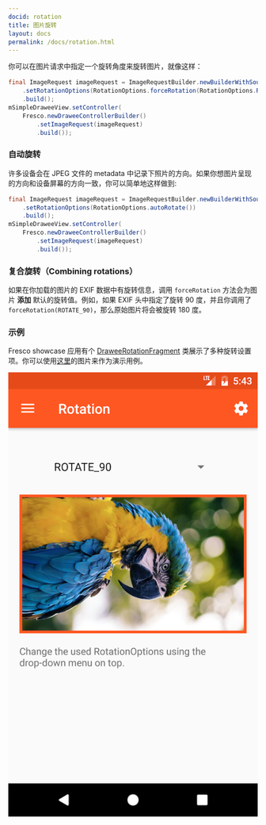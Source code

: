 ```yaml
---
docid: rotation
title: 图片旋转
layout: docs
permalink: /docs/rotation.html
---
```


你可以在图片请求中指定一个旋转角度来旋转图片，就像这样：

```java
final ImageRequest imageRequest = ImageRequestBuilder.newBuilderWithSource(uri)
    .setRotationOptions(RotationOptions.forceRotation(RotationOptions.ROTATE_90))
    .build();
mSimpleDraweeView.setController(
    Fresco.newDraweeControllerBuilder()
        .setImageRequest(imageRequest)
        .build());
```


### 自动旋转

许多设备会在 JPEG 文件的 metadata 中记录下照片的方向。如果你想图片呈现的方向和设备屏幕的方向一致，你可以简单地这样做到:

```java
final ImageRequest imageRequest = ImageRequestBuilder.newBuilderWithSource(uri)
    .setRotationOptions(RotationOptions.autoRotate())
    .build();
mSimpleDraweeView.setController(
    Fresco.newDraweeControllerBuilder()
        .setImageRequest(imageRequest)
        .build());
```

### 复合旋转（Combining rotations）

如果在你加载的图片的 EXIF 数据中有旋转信息，调用 `forceRotation` 方法会为图片 **添加** 默认的旋转值。例如，如果 EXIF 头中指定了旋转 90 度，并且你调用了 `forceRotation(ROTATE_90)`，那么原始图片将会被旋转 180 度。

### 示例

Fresco showcase 应用有个 [DraweeRotationFragment](https://github.com/facebook/fresco/blob/master/samples/showcase/src/main/java/com/facebook/fresco/samples/showcase/drawee/DraweeRotationFragment.java) 类展示了多种旋转设置项。你可以使用[这里](https://github.com/recurser/exif-orientation-examples)的图片来作为演示用例。

![带有旋转示例的 Showcase 应用](/static/images/docs/01-rotation-sample.png)

